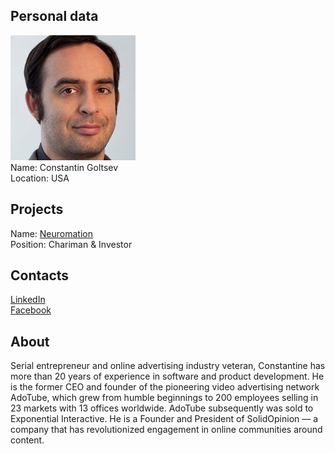 ## Personal data
![constantin goltsev photo](photo/constantin_goltsev.jpg)  
Name:   Constantin Goltsev  
Location: USA  
## Projects 
Name: [Neuromation](../projects/neuromation.md)  
Position: Chariman & Investor   
## Contacts
[LinkedIn](https://www.linkedin.com/in/constantinegoltsev/)      
[Facebook](https://www.facebook.com/constantine.goltsev)
## About
Serial entrepreneur and online advertising industry veteran, Constantine has more than 20 years of experience in software and product development. He is the former CEO and founder of the pioneering video advertising network AdoTube, which grew from humble beginnings to 200 employees selling in 23 markets with 13 offices worldwide. AdoTube subsequently was sold to Exponential Interactive. He is a Founder and President of SolidOpinion — a company that has revolutionized engagement in online communities around content.
